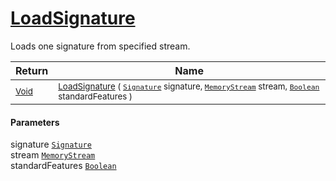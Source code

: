 # [LoadSignature](./MCYTLoader-100663936.md)

Loads one signature from specified stream.

| Return | Name | 
| --- | --- | 
| <sub>[Void](https://docs.microsoft.com/en-us/dotnet/api/System.Void)</sub>| <sub>[LoadSignature](./MCYTLoader-100663936.md) ( [`Signature`](./../../Signature.md) signature, [`MemoryStream`](https://docs.microsoft.com/en-us/dotnet/api/System.IO.MemoryStream) stream, [`Boolean`](https://docs.microsoft.com/en-us/dotnet/api/System.Boolean) standardFeatures )</sub>| <br>


#### Parameters
 signature  [`Signature`](./../../Signature.md)<br> stream  [`MemoryStream`](https://docs.microsoft.com/en-us/dotnet/api/System.IO.MemoryStream)<br> standardFeatures  [`Boolean`](https://docs.microsoft.com/en-us/dotnet/api/System.Boolean)